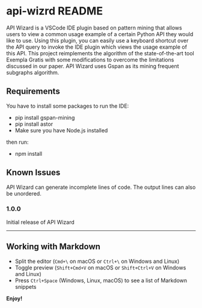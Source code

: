 # api-wizrd README

API Wizard is a VSCode IDE plugin based on pattern mining that allows users to view a common usage example of a certain Python API they would like to use. Using this plugin, you can easily use a keyboard shortcut over the API query to invoke the IDE plugin which views the usage example of this API. This project reimplements the algorithm of the state-of-the-art tool Exempla Gratis with some modifications to overcome the limitations discussed in our paper. API Wizard uses Gspan as its mining frequent subgraphs algorithm.


## Requirements

You have to install some packages to run the IDE:

- pip install gspan-mining
- pip install astor
- Make sure you have Node.js installed

then run:

- npm install

## Known Issues

API Wizard can generate incomplete lines of code. The output lines can also be unordered.



### 1.0.0

Initial release of API Wizard



---

## Working with Markdown

* Split the editor (`Cmd+\` on macOS or `Ctrl+\` on Windows and Linux)
* Toggle preview (`Shift+Cmd+V` on macOS or `Shift+Ctrl+V` on Windows and Linux)
* Press `Ctrl+Space` (Windows, Linux, macOS) to see a list of Markdown snippets


**Enjoy!**
